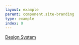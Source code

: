 ```yaml
---
layout: example
parent: component.site-branding
type: example
index: 0
---
```


<div class="ds_site-branding">
    <div class="ds_site-branding__title">
        <a data-header="header-title" class="ds_site-branding__link" href="#">Design System</a>
    </div>
</div>
